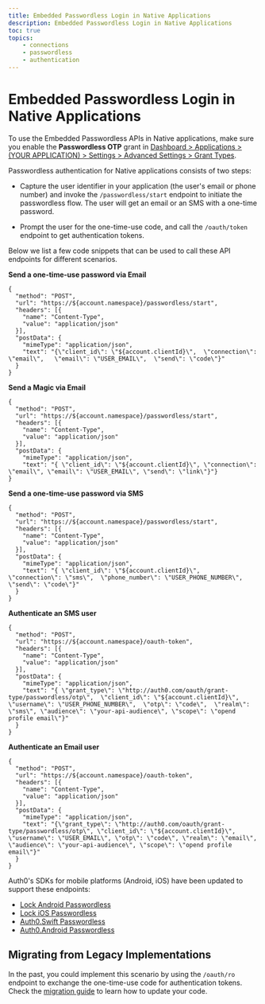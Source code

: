 ```yaml
---
title: Embedded Passwordless Login in Native Applications
description: Embedded Passwordless Login in Native Applications
toc: true
topics:
    - connections
    - passwordless
    - authentication
---
```


# Embedded Passwordless Login in Native Applications

To use the Embedded Passwordless APIs in Native applications, make sure you enable the **Passwordless OTP** grant in [Dashboard > Applications > (YOUR APPLICATION) > Settings > Advanced Settings > Grant Types](${manage_url}).

Passwordless authentication for Native applications consists of two steps:

- Capture the user identifier in your application (the user's email or phone number) and invoke the `/passwordless/start` endpoint to initiate the passwordless flow. The user will get an email or an SMS with a one-time password.

- Prompt the user for the one-time-use code, and call the `/oauth/token` endpoint to get authentication tokens.

Below we list a few code snippets that can be used to call these API endpoints for different scenarios.

**Send a one-time-use password via Email**

```har
{
  "method": "POST",
  "url": "https://${account.namespace}/passwordless/start",
  "headers": [{
    "name": "Content-Type",
    "value": "application/json"
  }],
  "postData": {
    "mimeType": "application/json",
    "text": "{\"client_id\": \"${account.clientId}\",  \"connection\": \"email\",   \"email\": \"USER_EMAIL\",  \"send\": \"code\"}"
  }
}
```

**Send a Magic via Email**

```har
{
  "method": "POST",
  "url": "https://${account.namespace}/passwordless/start",
  "headers": [{
    "name": "Content-Type",
    "value": "application/json"
  }],
  "postData": {
    "mimeType": "application/json",
    "text": "{ \"client_id\": \"${account.clientId}\", \"connection\": \"email\", \"email\": \"USER_EMAIL\", \"send\": \"link\"}"}
}
```

**Send a one-time-use password via SMS**

```har
{
  "method": "POST",
  "url": "https://${account.namespace}/passwordless/start",
  "headers": [{
    "name": "Content-Type",
    "value": "application/json"
  }],
  "postData": {
    "mimeType": "application/json",
    "text": "{ \"client_id\": \"${account.clientId}\",  \"connection\": \"sms\",  \"phone_number\": \"USER_PHONE_NUMBER\", \"send\": \"code\"}"
  }
}
```

**Authenticate an SMS user**

```har
{
  "method": "POST",
  "url": "https://${account.namespace}/oauth-token",
  "headers": [{
    "name": "Content-Type",
    "value": "application/json"
  }],
  "postData": {
    "mimeType": "application/json",
    "text": "{ \"grant_type\": \"http://auth0.com/oauth/grant-type/passwordless/otp\",  \"client_id\": \"${account.clientId}\",  \"username\": \"USER_PHONE_NUMBER\",  \"otp\": \"code\",  \"realm\": \"sms\", \"audience\": \"your-api-audience\", \"scope\": \"opend profile email\"}"
  }
}
```

**Authenticate an Email user**

```har
{
  "method": "POST",
  "url": "https://${account.namespace}/oauth-token",
  "headers": [{
    "name": "Content-Type",
    "value": "application/json"
  }],
  "postData": {
    "mimeType": "application/json",
    "text": "{\"grant_type\": \"http://auth0.com/oauth/grant-type/passwordless/otp\", \"client_id\": \"${account.clientId}\", \"username\": \"USER_EMAIL\", \"otp\": \"code\", \"realm\": \"email\", \"audience\": \"your-api-audience\", \"scope\": \"opend profile email\"}"
  }
}
```

Auth0's SDKs for mobile platforms (Android, iOS) have been updated to support these endpoints:

- [Lock Android Passwordless](/libraries/lock-android/passwordless)
- [Lock iOS Passwordless](libraries/lock-ios/passwordless)
- [Auth0.Swift Passwordless](libraries/auth0-swift/passwordless)
- [Auth0.Android Passwordless](libraries/auth0-android/passwordless)

## Migrating from Legacy Implementations

In the past, you could implement this scenario by using the `/oauth/ro` endpoint to exchange the one-time-use code for authentication tokens. Check the [migration guide](/migrations/guides/migration-oauthro-oauthtoken-pwdless) to learn how to update your code.
